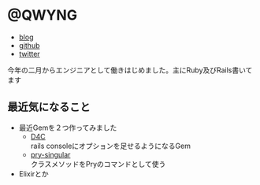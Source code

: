# @QWYNG

* [blog](https://sasa5740.hatenablog.com/)
* [github](https://github.com/QWYNG)
* [twitter](https://twitter.com/qwyngg)

今年の二月からエンジニアとして働きはじめました。主にRuby及びRails書いてます

## 最近気になること

* 最近Gemを２つ作ってみました
    - [D4C](https://github.com/QWYNG/D4C)  
    rails consoleにオプションを足せるようになるGem
    - [pry-singular](https://github.com/QWYNG/pry-singular)  
    クラスメソッドをPryのコマンドとして使う
* Elixirとか
